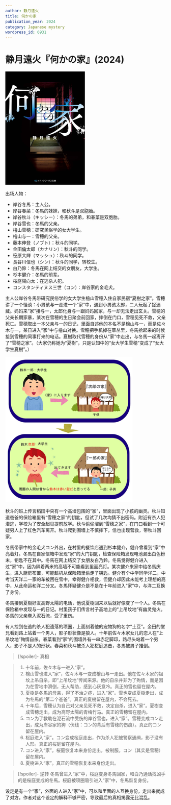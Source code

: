 ```yaml
---
author: 静月遠火
title: 何かの家
publication_year: 2024
category: Japanese mystery
wordpress_id: 6931
---
```


# 静月遠火『何かの家』(2024)

<img src=images/2024_cover.jpg width=250/>

出场人物：
* 岸谷冬馬：主人公。
* 岸谷春菜：冬馬的妹妹，和秋斗是双胞胎。
* 岸谷秋斗（キッシー）：冬馬的弟弟，和春菜是双胞胎。
* 岸谷雪也：冬馬的父亲。
* 檜山雪穂：研究民俗学的女大学生。
* 檜山与一：雪穂的父亲。
* 藤本伸登（ノブト）：秋斗的同学。
* 金田倫太郎（カナリン）：秋斗的同学。
* 笹原大輝（マッシュ）：秋斗的同学。
* 長谷川信也（シン）：秋斗的同学，转校生。
* 白乃鈴：冬馬在网上结交的女朋友，大学生。
* 杉本健介：冬馬的前辈。
* 桜庭陽向太：在逃杀人犯。
* コンスタンティヌス三世（コン）：岸谷家的金毛犬。

主人公岸谷冬馬带研究民俗学的女大学生檜山雪穂入住自家民宿“夏樹之家”。雪穂讲了一个怪谈：小男孩与一走进一个“家”中，遇到小男孩太郎，二人玩起了捉迷藏。妈妈来“家”接与一，太郎化身与一跟妈妈回家，与一却无法走出玄关。雪穂的父亲长期家暴，某次在雪穂的生日聚会前回家，摔倒在门口，雪穂见死不救，父亲死亡。雪穂取出一本父亲与一的日记，里面自述他的本名不是檜山与一，而是佐々木与一，某日进入“家”中与檜山对换。雪穂把手机掉在草丛里，冬馬拾起来的时候接到雪穂的同事打来的电话。夏樹取代雪穂的身份从“家”中走出，与冬馬一起离开了“雪穂之家”。（大家仍称她为“夏樹”，只是认知中的“女大学生雪穂”变成了“女大学生夏樹”。）

<img src=images/2024_exchange.jpg width=400/>

秋斗的班上传言稻田中央有一个高墙包围的“家”，里面出现了小孩的幽灵。秋斗知道爸爸的保险箱里有“雪穂之家”的钥匙，但试了几次均猜不出密码。附近有杀人犯潜逃，学校为了安全起见提前放学。秋斗偷偷溜到“雪穂之家”，在门口看到一个可疑男人上了红色汽车离开。秋斗爬到围墙上不慎摔下，信也出现营救，带秋斗回家。

冬馬带家中的金毛犬コン外出，在村里的餐饮店遇到杉本健介，健介曾看到“家”中亮着灯。冬馬在自家信箱中发现“家”的大门钥匙，检查保险箱发现电池漏出白色粉末，钥匙不在其中。冬馬在网上结交了女朋友白乃鈴。冬馬觉得健介进入过“家”中，因为隔着两米的高墙不可能看到里面亮灯。某次健介来家中给冬馬庆生，进入厨房布置，可能趁机从保险箱里偷走了钥匙。健介有个中学同学洋二，中考当天洋二一家的车被困在雪中，幸得健介相救，但健介却因此未能考上理想的高中，从此命运和洋二分叉。冬馬怀疑健介是不是在十年前进入“家”中，与洋二互换了身份。

冬馬接到夏樹好友高野太陽的电话，他说夏樹回来以后就好像变了一个人。冬馬在保险箱中发现与一的日记。村里孩子们传言村子高地上的“上吊坟地”有幽灵鬼火。冬馬的父亲卷入泥石流，受了重伤。

有人捡到在逃的杀人犯遗落的项圈，上面刻着他的宠物狗的名字“土豆”。金田的堂兄看到路上站着一个男人，影子形状像是狼人。十年前佐々木家女儿的恋人在“上吊坟地”殉情自杀。春菜看到“家”的围墙外有一串赤足脚印，路尽头站着一个男人，影子不是人的形状。春菜和秋斗被杀人犯桜庭追击，冬馬被男子推倒。

> [!spoiler]- 真相

> 1. 十年前，佐々木与一进入“家”。
> 2. 檜山雪也进入“家”，佐々木与一变成檜山与一走出。他在佐々木家的祖坟上吊自杀，即“上吊坟地”传闻来源。他的自杀并非为了殉情，而是因为在雪地中滑倒，无人帮助，感到心灰意冷。真正的雪也留在屋内。
> 3. 夏樹是冬馬的母亲，得了不治之症，进入“家”。雪也变成夏樹走出，成为冬馬的“第二个爸爸”。真正的夏樹留在屋内，不会死去。
> 4. 十年后，雪穂认为自己对父亲见死不救，决定自杀，进入“家”。夏樹变成雪穂走出，成为高野太陽的青梅竹马。真正的雪穂留在屋内。
> 5. コン为了救助在泥石流中受伤的岸谷雪也，进入“家”。雪穂变成コン走出，成为岸谷家的狗（伏线：コン的背后有雪穂的伤痕）。真正的コン留在屋内。
> 6. 桜庭进入“家”。コン变成桜庭走出，作为杀人犯被警察通缉，影子没有人形。真正的桜庭留在屋内。
> 7. コン进入“家”。桜庭恢复本来身份走出，被制服。コン（其实是雪穂）留在屋内。
> 8. 夏樹进入“家”。真正的雪穂恢复本来身份走出。

> [!spoiler]- 逆转
> 冬馬曾进入“家”中，桜庭变身冬馬回家，和白乃通话找凶手的是桜庭变成的冬馬。桜庭被项圈吸引进入“家”中，冬馬恢复身份。

设定是有一个“家”，外面的人进入“家”中，可以和里面的人互换身份，走出来就成了对方。作者对这个设定的解释不够严密，导致最后的真相揭露无比混乱。